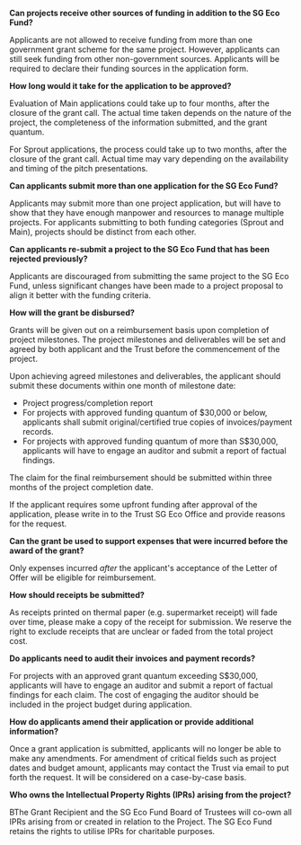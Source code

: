 <!-- ---
title: FAQs
permalink: /sgecofund/faq
third_nav_title: SG Eco Fund
--- -->

**Can projects receive other sources of funding in addition to the SG Eco Fund?**

Applicants are not allowed to receive funding from more than one government grant scheme for the same project. However, applicants can still seek funding from other non-government sources. Applicants will be required to declare their funding sources in the application form.

**How long would it take for the application to be approved?**

Evaluation of Main applications could take up to four months, after the closure of the grant call. The actual time taken depends on the nature of the project, the completeness of the information submitted, and the grant quantum.

For Sprout applications, the process could take up to two months, after the closure of the grant call. Actual time may vary depending on the availability and timing of the pitch presentations.

**Can applicants submit more than one application for the SG Eco Fund?**

Applicants may submit more than one project application, but will have to show that they have enough manpower and resources to manage multiple projects. For applicants submitting to both funding categories (Sprout and Main), projects should be distinct from each other.

**Can applicants re-submit a project to the SG Eco Fund that has been rejected previously?**

Applicants are discouraged from submitting the same project to the SG Eco Fund, unless significant changes have been made to a project proposal to align it better with the funding criteria.

**How will the grant be disbursed?**

Grants will be given out on a reimbursement basis upon completion of project milestones. The project milestones and deliverables will be set and agreed by both applicant and the Trust before the commencement of the project.

Upon achieving agreed milestones and deliverables, the applicant should submit these documents within one month of milestone date:

- Project progress/completion report
- For projects with approved funding quantum of $30,000 or below, applicants shall submit original/certified true copies of invoices/payment records.
- For projects with approved funding quantum of more than S$30,000, applicants will have to engage an auditor and submit a report of factual findings.

The claim for the final reimbursement should be submitted within three months of the project completion date.

If the applicant requires some upfront funding after approval of the application, please write in to the Trust SG Eco Office and provide reasons for the request.

**Can the grant be used to support expenses that were incurred before the award of the grant?**

Only expenses incurred _after_ the applicant&#39;s acceptance of the Letter of Offer will be eligible for reimbursement.

**How should receipts be submitted?**

As receipts printed on thermal paper (e.g. supermarket receipt) will fade over time, please make a copy of the receipt for submission. We reserve the right to exclude receipts that are unclear or faded from the total project cost.

**Do applicants need to audit their invoices and payment records?**

For projects with an approved grant quantum exceeding S$30,000, applicants will have to engage an auditor and submit a report of factual findings for each claim. The cost of engaging the auditor should be included in the project budget during application.

**How do applicants amend their application or provide additional information?**

Once a grant application is submitted, applicants will no longer be able to make any amendments. For amendment of critical fields such as project dates and budget amount, applicants may contact the Trust via email to put forth the request. It will be considered on a case-by-case basis.

**Who owns the Intellectual Property Rights (IPRs) arising from the project?**

BThe Grant Recipient and the SG Eco Fund Board of Trustees will co-own all IPRs arising from or created in relation to the Project. The SG Eco Fund retains the rights to utilise IPRs for charitable purposes.

